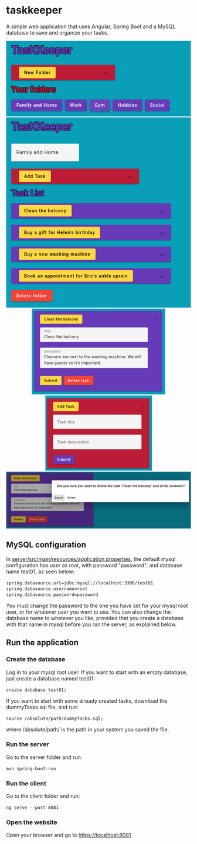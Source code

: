 # taskkeeper
A simple web application that uses Angular, Spring Boot and a MySQL database to save and organize your tasks.

<p align="center">
  <img src="https://github.com/alexandmi/taskkeeper/blob/main/screenshots/index.png?raw=true"/>
  <img src="https://github.com/alexandmi/taskkeeper/blob/main/screenshots/folder.png?raw=true"/>
  <img src="https://github.com/alexandmi/taskkeeper/blob/main/screenshots/open-task.png?raw=true"/>
  <img src="https://github.com/alexandmi/taskkeeper/blob/main/screenshots/add-task.png?raw=true"/>
  <img src="https://github.com/alexandmi/taskkeeper/blob/main/screenshots/delete-task.png?raw=true"/>
</p>


## MySQL configuration

In [server/src/main/resources/application.properties](https://github.com/alexandmi/taskkeeper/blob/main/server/src/main/resources/application.properties), the default mysql configuration has user as root, with password "password", and database name test01, as seen below:

	spring.datasource.url=jdbc:mysql://localhost:3306/test01
	spring.datasource.username=root
	spring.datasource.password=password

You must change the password to the one you have set for your mysql root user, or for whatever user you want to use. You can also change the database name to whatever you like, provided that you create a database with that name in mysql before you run the server, as explained below.

## Run the application
 
### Create the database
Log in to your mysql root user. If you want to start with an empty database, just create a database named test01:
	
	create database test01;

If you want to start with some already created tasks, download the dummyTasks.sql file, and run:

	source /absolute/path/dummyTasks.sql;

where /absolute/path/ is the path in your system you saved the file.

### Run the server
Go to the server folder and run:

	mvn spring-boot:run

### Run the client
Go to the client folder and run:

	ng serve --port 8081

### Open the website

Open your browser and  go to [https://localhost:8081](https://www.google.com)
